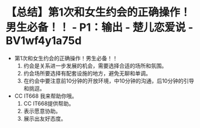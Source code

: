 # 【总结】第1次和女生约会的正确操作！男生必备！！ - P1：输出 - 楚儿恋爱说 - BV1wf4y1a75d

-   第1次和女生约会的正确操作！男生必备！！
    1.  约会是关系进一步发展的机会，需要选择合适的场所和氛围。
    2.  约会场所要选择有配套设施的地方，避免无聊和单调。
    3.  在约会中要注意前10分钟的开放环境，中10分钟的沟通，后10分钟的引导和挑逗。
-   CC IT668 我来帮助你哦。
    1.  CC IT668提供帮助。
    2.  表示愿意协助。
    3.  展示出友好态度。